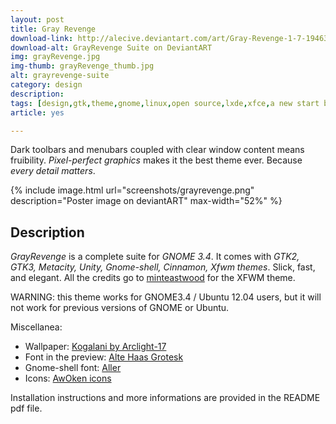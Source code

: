 ```yaml
---
layout: post
title: Gray Revenge
download-link: http://alecive.deviantart.com/art/Gray-Revenge-1-7-194633730
download-alt: GrayRevenge Suite on DeviantART
img: grayRevenge.jpg
img-thumb: grayRevenge_thumb.jpg
alt: grayrevenge-suite
category: design
description:
tags: [design,gtk,theme,gnome,linux,open source,lxde,xfce,a new start blood,gtk2,gtk3]
article: yes

---
```


Dark toolbars and menubars coupled with clear window content means fruibility. *Pixel-perfect graphics* makes it the best theme ever. Because _every detail matters_.

{% include image.html url="screenshots/grayrevenge.png" description="Poster image on deviantART" max-width="52%" %}

## Description

*GrayRevenge* is a complete suite for *GNOME 3.4*. It comes with _GTK2, GTK3, Metacity, Unity, Gnome-shell, Cinnamon, Xfwm themes_. Slick, fast, and elegant. All the credits go to [minteastwood](http://minteastwood.deviantart.com/) for the XFWM theme.

WARNING: this theme works for GNOME3.4 / Ubuntu 12.04 users, but it will not work for previous versions of GNOME or Ubuntu.

Miscellanea:

  * Wallpaper: [Kogalani by Arclight-17](http://arclight-17.deviantart.com/art/Kogalani-167333074)
  * Font in the preview: [Alte Haas Grotesk](http://www.deviantart.com/users/outgoing?http://www.dafont.com/alte-haas-grotesk.font)
  * Gnome-shell font: [Aller](http://www.deviantart.com/users/outgoing?http://www.fontsquirrel.com/fonts/Aller)
  * Icons: [AwOken icons](http://alecive.github.io/design/2012/09/01/Awoken-icons/)

Installation instructions and more informations are provided in the README pdf file.
